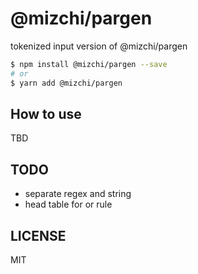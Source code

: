 # @mizchi/pargen

tokenized input version of @mizchi/pargen

```bash
$ npm install @mizchi/pargen --save
# or
$ yarn add @mizchi/pargen
```

## How to use

TBD

## TODO

- separate regex and string
- head table for or rule

## LICENSE

MIT